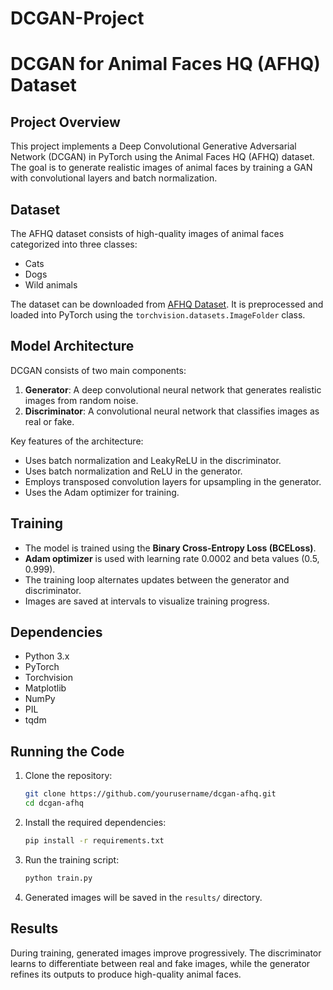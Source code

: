 # DCGAN-Project
# DCGAN for Animal Faces HQ (AFHQ) Dataset

## Project Overview
This project implements a Deep Convolutional Generative Adversarial Network (DCGAN) in PyTorch using the Animal Faces HQ (AFHQ) dataset. The goal is to generate realistic images of animal faces by training a GAN with convolutional layers and batch normalization.

## Dataset
The AFHQ dataset consists of high-quality images of animal faces categorized into three classes:
- Cats
- Dogs
- Wild animals

The dataset can be downloaded from [AFHQ Dataset](https://github.com/clovaai/stargan-v2). It is preprocessed and loaded into PyTorch using the `torchvision.datasets.ImageFolder` class.

## Model Architecture
DCGAN consists of two main components:
1. **Generator**: A deep convolutional neural network that generates realistic images from random noise.
2. **Discriminator**: A convolutional neural network that classifies images as real or fake.

Key features of the architecture:
- Uses batch normalization and LeakyReLU in the discriminator.
- Uses batch normalization and ReLU in the generator.
- Employs transposed convolution layers for upsampling in the generator.
- Uses the Adam optimizer for training.

## Training
- The model is trained using the **Binary Cross-Entropy Loss (BCELoss)**.
- **Adam optimizer** is used with learning rate 0.0002 and beta values (0.5, 0.999).
- The training loop alternates updates between the generator and discriminator.
- Images are saved at intervals to visualize training progress.

## Dependencies
- Python 3.x
- PyTorch
- Torchvision
- Matplotlib
- NumPy
- PIL
- tqdm

## Running the Code
1. Clone the repository:
   ```sh
   git clone https://github.com/yourusername/dcgan-afhq.git
   cd dcgan-afhq
   ```
2. Install the required dependencies:
   ```sh
   pip install -r requirements.txt
   ```
3. Run the training script:
   ```sh
   python train.py
   ```
4. Generated images will be saved in the `results/` directory.

## Results
During training, generated images improve progressively. The discriminator learns to differentiate between real and fake images, while the generator refines its outputs to produce high-quality animal faces.



